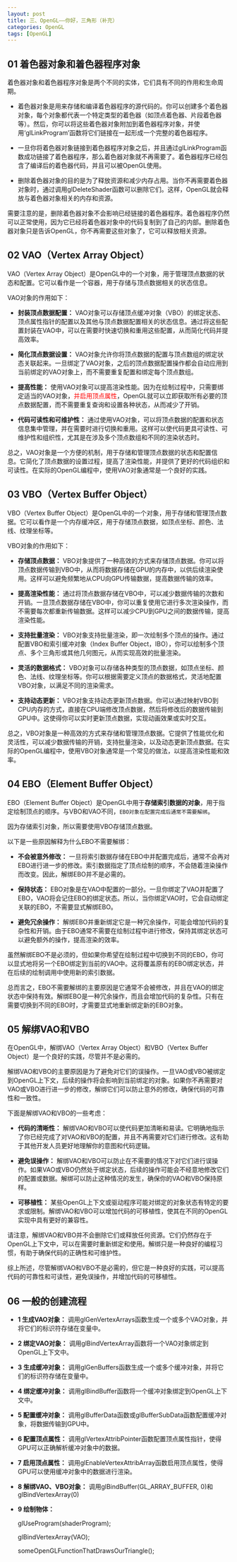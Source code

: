 ```yaml
---
layout: post
title: 三、OpenGL——你好，三角形（补充）
categories: OpenGL
tags: [OpenGL]
---
```


## 01 着色器对象和着色器程序对象 

着色器对象和着色器程序对象是两个不同的实体，它们具有不同的作用和生命周期。

 - 着色器对象是用来存储和编译着色器程序的源代码的。你可以创建多个着色器对象，每个对象都代表一个特定类型的着色器（如顶点着色器、片段着色器等）。然后，你可以将这些着色器对象附加到着色器程序对象，并使用‘glLinkProgram’函数将它们链接在一起形成一个完整的着色器程序。

 - 一旦你将着色器对象链接到着色器程序对象之后，并且通过glLinkProgram函数成功链接了着色器程序，那么着色器对象就不再需要了。着色器程序已经包含了编译后的着色器代码，并且可以被OpenGL使用。

 - 删除着色器对象的目的是为了释放资源和减少内存占用。当你不再需要着色器对象时，通过调用glDeleteShader函数可以删除它们。这样，OpenGL就会释放与着色器对象相关的内存和资源。

需要注意的是，删除着色器对象不会影响已经链接的着色器程序。着色器程序仍然可以正常使用，因为它已经将着色器对象中的代码复制到了自己的内部。删除着色器对象只是告诉OpenGL，你不再需要这些对象了，它可以释放相关资源。

## 02 VAO（Vertex Array Object） 

VAO（Vertex Array Object）是OpenGL中的一个对象，用于管理顶点数据的状态和配置。它可以看作是一个容器，用于存储与顶点数据相关的状态信息。

VAO对象的作用如下：

 - **封装顶点数据配置：** VAO对象可以存储顶点缓冲对象（VBO）的绑定状态、顶点属性指针的配置以及其他与顶点数据配置相关的状态信息。通过将这些配置封装在VAO中，可以在需要时快速切换和重用这些配置，从而简化代码并提高效率。

 - **简化顶点数据设置：** VAO对象允许你将顶点数据的配置与顶点数组的绑定状态关联起来。一旦绑定了VAO对象，之后的顶点数据配置操作都会自动应用到当前绑定的VAO对象上，而不需要重复配置和绑定每个顶点数组。

 - **提高性能：** 使用VAO对象可以提高渲染性能。因为在绘制过程中，只需要绑定适当的VAO对象，<font color="red">并启用顶点属性</font>，OpenGL就可以立即获取所有必要的顶点数据配置，而不需要重复查询和设置各种状态，从而减少了开销。

 - **代码可读性和可维护性：** 通过使用VAO对象，可以将顶点数据的配置和状态信息集中管理，并在需要时进行切换和重用。这样可以使代码更具可读性、可维护性和组织性，尤其是在涉及多个顶点数组和不同的渲染状态时。

总之，VAO对象是一个方便的机制，用于存储和管理顶点数据的状态和配置信息。它简化了顶点数据的设置过程，提高了渲染性能，并提供了更好的代码组织和可读性。在实际的OpenGL编程中，使用VAO对象通常是一个良好的实践。

## 03 VBO（Vertex Buffer Object） 

VBO（Vertex Buffer Object）是OpenGL中的一个对象，用于存储和管理顶点数据。它可以看作是一个内存缓冲区，用于存储顶点数据，如顶点坐标、颜色、法线、纹理坐标等。

VBO对象的作用如下：

 - **存储顶点数据：** VBO对象提供了一种高效的方式来存储顶点数据。你可以将顶点数据传输到VBO中，从而将数据存储在GPU的内存中，以供后续渲染使用。这样可以避免频繁地从CPU向GPU传输数据，提高数据传输的效率。

- **提高渲染性能：** 通过将顶点数据存储在VBO中，可以减少数据传输的次数和开销。一旦顶点数据存储在VBO中，你可以重复使用它进行多次渲染操作，而不需要每次都重新传输数据。这样可以减少CPU到GPU之间的数据传输，提高渲染性能。

- **支持批量渲染：** VBO对象支持批量渲染，即一次绘制多个顶点的操作。通过配置VBO和索引缓冲对象（Index Buffer Object，IBO），你可以绘制多个顶点、多个三角形或其他几何图元，从而实现高效的批量渲染。

- **灵活的数据格式：** VBO对象可以存储各种类型的顶点数据，如顶点坐标、颜色、法线、纹理坐标等。你可以根据需要定义顶点的数据格式，灵活地配置VBO对象，以满足不同的渲染需求。

- **支持动态更新：** VBO对象支持动态更新顶点数据。你可以通过映射VBO到CPU内存的方式，直接在CPU端修改顶点数据，然后将修改后的数据传输到GPU中。这使得你可以实时更新顶点数据，实现动画效果或实时交互。

总之，VBO对象是一种高效的方式来存储和管理顶点数据。它提供了性能优化和灵活性，可以减少数据传输的开销，支持批量渲染，以及动态更新顶点数据。在实际的OpenGL编程中，使用VBO对象通常是一个常见的做法，以提高渲染性能和效率。

## 04 EBO（Element Buffer Object）

EBO（Element Buffer Object）是OpenGL中用于**存储索引数据的对象**，用于指定绘制顶点的顺序。与VBO和VAO不同，`EBO对象在配置完成后通常不需要解绑`。

因为存储索引对象，所以需要使用VBO存储顶点数据。

以下是一些原因解释为什么EBO不需要解绑：

 - **不会被意外修改：** 一旦将索引数据存储在EBO中并配置完成后，通常不会再对EBO进行进一步的修改。索引数据指定了顶点绘制的顺序，不会随着渲染操作而改变。因此，解绑EBO并不是必需的。

 - **保持状态：** EBO对象是在VAO中配置的一部分。一旦你绑定了VAO并配置了EBO，VAO将会记住EBO的绑定状态。所以，当你绑定VAO时，它会自动绑定关联的EBO，不需要显式解绑EBO。

 - **避免冗余操作：** 解绑EBO并重新绑定它是一种冗余操作，可能会增加代码的复杂性和开销。由于EBO通常不需要在绘制过程中进行修改，保持其绑定状态可以避免额外的操作，提高渲染的效率。

虽然解绑EBO不是必须的，但如果你希望在绘制过程中切换到不同的EBO，你可以显式地将另一个EBO绑定到当前的VAO中。这将覆盖原有的EBO绑定状态，并在后续的绘制调用中使用新的索引数据。

总而言之，EBO不需要解绑的主要原因是它通常不会被修改，并且在VAO的绑定状态中保持有效。解绑EBO是一种冗余操作，而且会增加代码的复杂性。只有在需要切换到不同的EBO时，才需要显式地重新绑定新的EBO对象。

## 05 解绑VAO和VBO 

在OpenGL中，解绑VAO（Vertex Array Object）和VBO（Vertex Buffer Object）是一个良好的实践，尽管并不是必需的。

解绑VAO和VBO的主要原因是为了避免对它们的误操作。一旦VAO或VBO被绑定到OpenGL上下文，后续的操作将会影响到当前绑定的对象。如果你不再需要对VAO或VBO进行进一步的修改，解绑它们可以防止意外的修改，确保代码的可靠性和一致性。

下面是解绑VAO和VBO的一些考虑：


 - **代码的清晰性：** 解绑VAO和VBO可以使代码更加清晰和易读。它明确地指示了你已经完成了对VAO和VBO的配置，并且不再需要对它们进行修改。这有助于其他开发人员更好地理解你的意图和代码逻辑。


 - **避免误操作：** 解绑VAO和VBO可以防止在不需要的情况下对它们进行误操作。如果VAO或VBO仍然处于绑定状态，后续的操作可能会不经意地修改它们的配置或数据。解绑可以防止这种情况的发生，确保你的VAO和VBO保持原样。


 - **可移植性：** 某些OpenGL上下文或驱动程序可能对绑定的对象状态有特定的要求或限制。解绑VAO和VBO可以增加代码的可移植性，使其在不同的OpenGL实现中具有更好的兼容性。

请注意，解绑VAO和VBO并不会删除它们或释放任何资源。它们仍然存在于OpenGL上下文中，可以在需要时重新绑定和使用。解绑只是一种良好的编程习惯，有助于确保代码的正确性和可维护性。

综上所述，尽管解绑VAO和VBO不是必需的，但它是一种良好的实践，可以提高代码的可靠性和可读性，避免误操作，并增加代码的可移植性。



## 06 一般的创建流程 

- **1 生成VAO对象：** 调用glGenVertexArrays函数生成一个或多个VAO对象，并将它们的标识符存储在变量中。 
 
- **2 绑定VAO对象：** 调用glBindVertexArray函数将一个VAO对象绑定到OpenGL上下文中。

- **3 生成缓冲对象：** 调用glGenBuffers函数生成一个或多个缓冲对象，并将它们的标识符存储在变量中。

- **4 绑定缓冲对象：** 调用glBindBuffer函数将一个缓冲对象绑定到OpenGL上下文中。

- **5 配置缓冲对象：** 调用glBufferData函数或glBufferSubData函数配置缓冲对象，将数据传输到GPU中。

- **6 配置顶点属性：** 调用glVertexAttribPointer函数配置顶点属性指针，使得GPU可以正确解析缓冲对象中的数据。

- **7 启用顶点属性：** 调用glEnableVertexAttribArray函数启用顶点属性，使得GPU可以使用缓冲对象中的数据进行渲染。

- **8 解绑VAO、VBO对象：** 调用glBindBuffer(GL_ARRAY_BUFFER, 0)和glBindVertexArray(0)

- **9 绘制物体：** 

   glUseProgram(shaderProgram);

   glBindVertexArray(VAO);
    
   someOpenGLFunctionThatDrawsOurTriangle();

